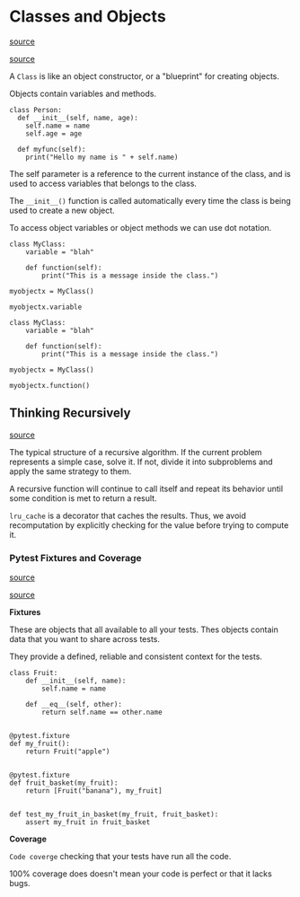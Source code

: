 # Classes and Objects

[source](https://www.learnpython.org/en/Classes_and_Objects)

[source](https://www.w3schools.com/python/python_classes.asp)

A `Class` is like an object constructor, or a "blueprint" for creating objects.

Objects contain variables and methods.

```
class Person:
  def __init__(self, name, age):
    self.name = name
    self.age = age

  def myfunc(self):
    print("Hello my name is " + self.name)
```

The self parameter is a reference to the current instance of the class, and is used to access variables that belongs to the class.

The `__init__()` function is called automatically every time the class is being used to create a new object.

To access object variables or object methods we can use dot notation.

```
class MyClass:
    variable = "blah"

    def function(self):
        print("This is a message inside the class.")

myobjectx = MyClass()

myobjectx.variable
```

```
class MyClass:
    variable = "blah"

    def function(self):
        print("This is a message inside the class.")

myobjectx = MyClass()

myobjectx.function()
```

## Thinking Recursively

[source](https://realpython.com/python-thinking-recursively/)

The typical structure of a recursive algorithm. If the current problem represents a simple case, solve it. If not, divide it into subproblems and apply the same strategy to them.

A recursive function will continue to call itself and repeat its behavior until some condition is met to return a result.

`lru_cache` is a decorator that caches the results. Thus, we avoid recomputation by explicitly checking for the value before trying to compute it.

### Pytest Fixtures and Coverage

[source](https://docs.pytest.org/en/latest/explanation/fixtures.html)

[source](https://www.linuxjournal.com/content/python-testing-pytest-fixtures-and-coverage)

**Fixtures**

These are objects that all available to all your tests. Thes objects contain data that you want to share across tests.

They provide a defined, reliable and consistent context for the tests. 

```
class Fruit:
    def __init__(self, name):
        self.name = name

    def __eq__(self, other):
        return self.name == other.name


@pytest.fixture
def my_fruit():
    return Fruit("apple")


@pytest.fixture
def fruit_basket(my_fruit):
    return [Fruit("banana"), my_fruit]


def test_my_fruit_in_basket(my_fruit, fruit_basket):
    assert my_fruit in fruit_basket

```

**Coverage**

`Code coverge` checking that your tests have run all the code.

100% coverage does doesn't mean your code is perfect or that it lacks bugs.
